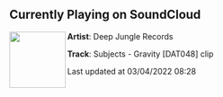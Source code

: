 ## Currently Playing on SoundCloud

[<img align="left" width="100" src="https://i1.sndcdn.com/artworks-Adyn4roDn2mv39h7-ksHpbQ-t500x500.jpg">](https://soundcloud.com/dubplates-vinyls/subjects-gravity-dat048-clip)

**Artist**: Deep Jungle Records 

**Track**: Subjects - Gravity [DAT048] clip

Last updated at 03/04/2022 08:28
